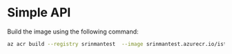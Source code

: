 # Simple API

Build the image using the following command:

```bash
az acr build --registry srinmantest  --image srinmantest.azurecr.io/istio-api-2:v1 .
```

